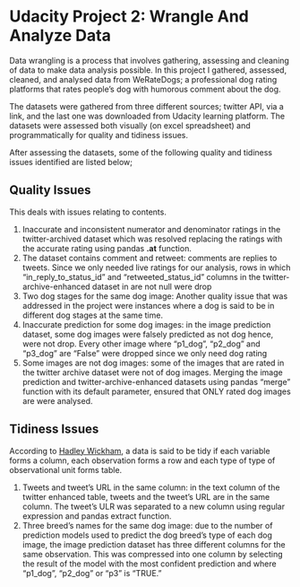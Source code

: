 # Udacity Project 2: Wrangle And Analyze Data

Data wrangling is a process that involves gathering, assessing and cleaning of data to make data analysis
possible. In this project I gathered, assessed, cleaned, and analysed data from WeRateDogs; a professional
dog rating platforms that rates people’s dog with humorous comment about the dog.

The datasets were gathered from three different sources; twitter API, via a link, and the last one was
downloaded from Udacity learning platform. The datasets were assessed both visually (on excel spreadsheet)
and programmatically for quality and tidiness issues.

After assessing the datasets, some of the following quality and tidiness issues identified are listed below;


## Quality Issues

This deals with issues relating to contents.
1. Inaccurate and inconsistent numerator and denominator ratings in the twitter-archived dataset which was
   resolved replacing the ratings with the accurate rating using pandas **.at** function. 
2. The dataset contains comment and retweet: comments are replies to tweets. Since we only needed
   live ratings for our analysis, rows in which “in_reply_to_status_id” and “retweeted_status_id” columns
   in the twitter-archive-enhanced dataset in are not null were drop
3. Two dog stages for the same dog image: Another quality issue that was addressed in the project were
   instances where a dog is said to be in different dog stages at the same time. 
4. Inaccurate prediction for some dog images: in the image prediction dataset, some dog images were
   falsely predicted as not dog hence, were not drop. Every other image where “p1_dog”, “p2_dog” and
   “p3_dog” are “False” were dropped since we only need dog rating
5. Some images are not dog images: some of the images that are rated in the twitter archive dataset
   were not of dog images. Merging the image prediction and twitter-archive-enhanced datasets
   using pandas “merge” function with its default parameter, ensured that ONLY rated dog images are
   were analysed.
   
   
## Tidiness Issues

According to [Hadley Wickham](https://vita.had.co.nz/papers/tidy-data.html), a data is said to be tidy 
if each variable forms a column, each observation forms a row and each type of type of observational 
unit forms table.
1. Tweets and tweet’s URL in the same column: in the text column of the twitter enhanced table, tweets
   and the tweet’s URL are in the same column. The tweet’s ULR was separated to a new column using
   regular expression and pandas extract function.
2. Three breed’s names for the same dog image: due to the number of prediction models used to predict
   the dog breed’s type of each dog image, the image prediction dataset has three different columns for
   the same observation. This was compressed into one column by selecting the result of the model with
   the most confident prediction and where “p1_dog”, “p2_dog” or “p3” is “TRUE.”
